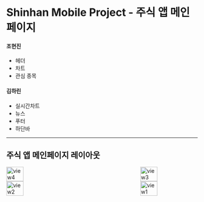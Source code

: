 # Shinhan Mobile Project - 주식 앱 메인페이지

#### 조현진
- 헤더
- 차트
- 관심 종목

#### 김하린
- 실시간차트
- 뉴스
- 푸터
- 하단바

---

## 주식 앱 메인페이지 레이아웃

<div style="display: flex; flex-wrap: wrap; justify-content: space-between;">
    <img src="https://github.com/Shinhan-H-H/shinhan-mobile-project/assets/99604087/48281329-1e71-4961-b98a-e3f1da3e457e" alt="view4" style="width: 30%;">
    <img src="https://github.com/Shinhan-H-H/shinhan-mobile-project/assets/99604087/d7fb1415-132d-46f3-8ea4-3554bc5cc82a" alt="view3" style="width: 30%;">
</div>
<div style="display: flex; flex-wrap: wrap; justify-content: space-between;">
    <img src="https://github.com/Shinhan-H-H/shinhan-mobile-project/assets/99604087/e273c88f-a804-4ec3-b54f-4254914da167" alt="view2" style="width: 30%;">
    <img src="https://github.com/Shinhan-H-H/shinhan-mobile-project/assets/99604087/b3280291-e122-43e0-bb85-2280f83c6562" alt="view1" style="width: 30%;">
</div>
